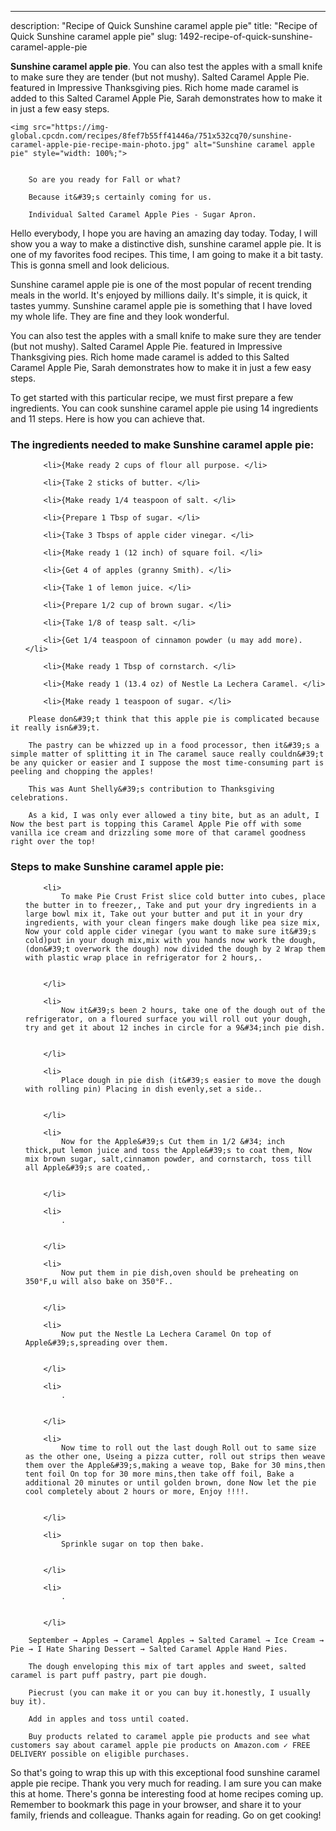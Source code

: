 ---
description: "Recipe of Quick Sunshine caramel apple pie"
title: "Recipe of Quick Sunshine caramel apple pie"
slug: 1492-recipe-of-quick-sunshine-caramel-apple-pie

<p>
	<strong>Sunshine caramel apple pie</strong>. 
	You can also test the apples with a small knife to make sure they are tender (but not mushy). Salted Caramel Apple Pie. featured in Impressive Thanksgiving pies. Rich home made caramel is added to this Salted Caramel Apple Pie, Sarah demonstrates how to make it in just a few easy steps.
</p>
<p>
	
	<img src="https://img-global.cpcdn.com/recipes/8fef7b55ff41446a/751x532cq70/sunshine-caramel-apple-pie-recipe-main-photo.jpg" alt="Sunshine caramel apple pie" style="width: 100%;">
	
	
		So are you ready for Fall or what?
	
		Because it&#39;s certainly coming for us.
	
		Individual Salted Caramel Apple Pies - Sugar Apron.
	
</p>
<p>
	Hello everybody, I hope you are having an amazing day today. Today, I will show you a way to make a distinctive dish, sunshine caramel apple pie. It is one of my favorites food recipes. This time, I am going to make it a bit tasty. This is gonna smell and look delicious.
</p>
	
<p>
	Sunshine caramel apple pie is one of the most popular of recent trending meals in the world. It's enjoyed by millions daily. It's simple, it is quick, it tastes yummy. Sunshine caramel apple pie is something that I have loved my whole life. They are fine and they look wonderful.
</p>
<p>
	You can also test the apples with a small knife to make sure they are tender (but not mushy). Salted Caramel Apple Pie. featured in Impressive Thanksgiving pies. Rich home made caramel is added to this Salted Caramel Apple Pie, Sarah demonstrates how to make it in just a few easy steps.
</p>

<p>
To get started with this particular recipe, we must first prepare a few ingredients. You can cook sunshine caramel apple pie using 14 ingredients and 11 steps. Here is how you can achieve that.
</p>

<h3>The ingredients needed to make Sunshine caramel apple pie:</h3>

<ol>
	
		<li>{Make ready 2 cups of flour all purpose. </li>
	
		<li>{Take 2 sticks of butter. </li>
	
		<li>{Make ready 1/4 teaspoon of salt. </li>
	
		<li>{Prepare 1 Tbsp of sugar. </li>
	
		<li>{Take 3 Tbsps of apple cider vinegar. </li>
	
		<li>{Make ready 1 (12 inch) of square foil. </li>
	
		<li>{Get 4 of apples (granny Smith). </li>
	
		<li>{Take 1 of lemon juice. </li>
	
		<li>{Prepare 1/2 cup of brown sugar. </li>
	
		<li>{Take 1/8 of teasp salt. </li>
	
		<li>{Get 1/4 teaspoon of cinnamon powder (u may add more). </li>
	
		<li>{Make ready 1 Tbsp of cornstarch. </li>
	
		<li>{Make ready 1 (13.4 oz) of Nestle La Lechera Caramel. </li>
	
		<li>{Make ready 1 teaspoon of sugar. </li>
	
</ol>
<p>
	
		Please don&#39;t think that this apple pie is complicated because it really isn&#39;t.
	
		The pastry can be whizzed up in a food processor, then it&#39;s a simple matter of splitting it in The caramel sauce really couldn&#39;t be any quicker or easier and I suppose the most time-consuming part is peeling and chopping the apples!
	
		This was Aunt Shelly&#39;s contribution to Thanksgiving celebrations.
	
		As a kid, I was only ever allowed a tiny bite, but as an adult, I Now the best part is topping this Caramel Apple Pie off with some vanilla ice cream and drizzling some more of that caramel goodness right over the top!
	
</p>

<h3>Steps to make Sunshine caramel apple pie:</h3>

<ol>
	
		<li>
			To make Pie Crust Frist slice cold butter into cubes, place the butter in to freezer,, Take and put your dry ingredients in a large bowl mix it, Take out your butter and put it in your dry ingredients, with your clean fingers make dough like pea size mix, Now your cold apple cider vinegar (you want to make sure it&#39;s cold)put in your dough mix,mix with you hands now work the dough, (don&#39;t overwork the dough) now divided the dough by 2 Wrap them with plastic wrap place in refrigerator for 2 hours,.
			
			
		</li>
	
		<li>
			Now it&#39;s been 2 hours, take one of the dough out of the refrigerator, on a floured surface you will roll out your dough, try and get it about 12 inches in circle for a 9&#34;inch pie dish.
			
			
		</li>
	
		<li>
			Place dough in pie dish (it&#39;s easier to move the dough with rolling pin) Placing in dish evenly,set a side..
			
			
		</li>
	
		<li>
			Now for the Apple&#39;s Cut them in 1/2 &#34; inch thick,put lemon juice and toss the Apple&#39;s to coat them, Now mix brown sugar, salt,cinnamon powder, and cornstarch, toss till all Apple&#39;s are coated,.
			
			
		</li>
	
		<li>
			.
			
			
		</li>
	
		<li>
			Now put them in pie dish,oven should be preheating on 350°F,u will also bake on 350°F..
			
			
		</li>
	
		<li>
			Now put the Nestle La Lechera Caramel On top of Apple&#39;s,spreading over them.
			
			
		</li>
	
		<li>
			.
			
			
		</li>
	
		<li>
			Now time to roll out the last dough Roll out to same size as the other one, Useing a pizza cutter, roll out strips then weave them over the Apple&#39;s,making a weave top, Bake for 30 mins,then tent foil On top for 30 more mins,then take off foil, Bake a additional 20 minutes or until golden brown, done Now let the pie cool completely about 2 hours or more, Enjoy !!!!.
			
			
		</li>
	
		<li>
			Sprinkle sugar on top then bake.
			
			
		</li>
	
		<li>
			.
			
			
		</li>
	
</ol>

<p>
	
		September → Apples → Caramel Apples → Salted Caramel → Ice Cream → Pie → I Hate Sharing Dessert → Salted Caramel Apple Hand Pies.
	
		The dough enveloping this mix of tart apples and sweet, salted caramel is part puff pastry, part pie dough.
	
		Piecrust (you can make it or you can buy it.honestly, I usually buy it).
	
		Add in apples and toss until coated.
	
		Buy products related to caramel apple pie products and see what customers say about caramel apple pie products on Amazon.com ✓ FREE DELIVERY possible on eligible purchases.
	
</p>

<p>
	So that's going to wrap this up with this exceptional food sunshine caramel apple pie recipe. Thank you very much for reading. I am sure you can make this at home. There's gonna be interesting food at home recipes coming up. Remember to bookmark this page in your browser, and share it to your family, friends and colleague. Thanks again for reading. Go on get cooking!
</p>
